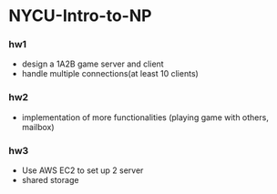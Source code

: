 # NYCU-Intro-to-NP

### hw1
- design a 1A2B game server and client
- handle multiple connections(at least 10 clients)

### hw2
- implementation of more functionalities (playing game with others, mailbox)

### hw3
- Use AWS EC2 to set up 2 server
- shared storage
